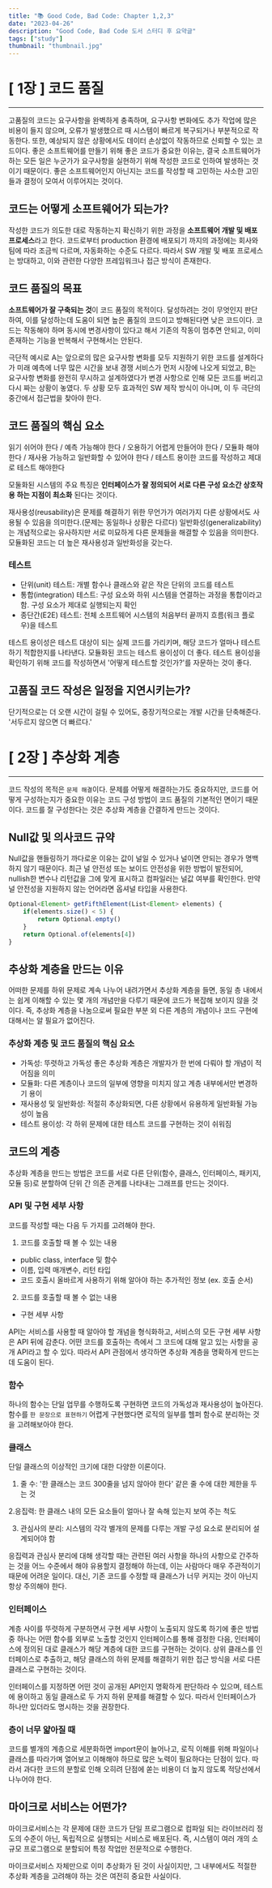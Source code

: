 ```yaml
---
title: "📚 Good Code, Bad Code: Chapter 1,2,3"
date: "2023-04-26"
description: "Good Code, Bad Code 도서 스터디 후 요약글"
tags: ["study"]
thumbnail: "thumbnail.jpg"
---
```


# [ 1장 ] 코드 품질

---

고품질의 코드는 요구사항을 완벽하게 충족하며, 요구사항 변화에도 추가 작업에 많은 비용이 들지 않으며, 오류가 발생했으르 때 시스템이 빠르게 복구되거나 부분적으로 작동한다. 또한, 예상되지 않은 상황에서도 데이터 손상없이 작동하므로 신뢰할 수 있는 코드이다. 좋은 소프트웨어를 만들기 위해 좋은 코드가 중요한 이유는, 결국 소프트웨어가 하는 모든 일은 누군가가 요구사항을 실현하기 위해 작성한 코드로 인하여 발생하는 것이기 때문이다. 좋은 소프트웨어인지 아닌지는 코드를 작성할 때 고민하는 사소한 고민들과 결정이 모여서 이루어지는 것이다.

## 코드는 어떻게 소프트웨어가 되는가?

작성한 코드가 의도한 대로 작동하는지 확신하기 위한 과정을 **소프트웨어 개발 및 배포 프로세스**라고 한다.
코드로부터 production 환경에 배포되기 까지의 과정에는 회사와 팀에 따라 조금씩 다르며, 자동화하는 수준도 다르다. 따라서 SW 개발 및 배포 프로세스는 방대하고, 이와 관련한 다양한 프레임워크나 접근 방식이 존재한다.

## 코드 품질의 목표

**소프트웨어가 잘 구축되는 것**이 코드 품질의 목적이다.
달성하려는 것이 무엇인지 판단하여, 이를 달성하는데 도움이 되면 높은 품질의 코드이고 방해된다면 낮은 코드이다.
코드는 작동해야 하며 동시에 변경사항이 있다고 해서 기존의 작동이 멈추면 안되고, 이미 존재하는 기능을 반복해서 구현해서는 안된다.

극단적 예시로 A는 앞으로의 많은 요구사항 변화를 모두 지원하기 위한 코드를 설계하다가 미래 예측에 너무 많은 시간을 보내 경쟁 서비스가 먼저 시장에 나오게 되었고, B는 요구사항 변화를 완전히 무시하고 설계하였다가 변경 사항으로 인해 모든 코드를 버리고 다시 짜는 상황이 놓였다.
두 상황 모두 효과적인 SW 제작 방식이 아니며, 이 두 극단의 중간에서 접근법을 찾아야 한다.

## 코드 품질의 핵심 요소

읽기 쉬어야 한다 / 예측 가능해야 한다 / 오용하기 어렵게 만들어야 한다 / 모듈화 해야한다 / 재사용 가능하고 일반화할 수 있어야 한다 / 테스트 용이한 코드를 작성하고 제대로 테스트 해야한다

모둘화된 시스템의 주요 특징은 **인터페이스가 잘 정의되어 서로 다른 구성 요소간 상호작용 하는 지점이 최소화** 된다는 것이다.

재사용성(reusability)은 문제를 해결하기 위한 무언가가 여러가지 다른 상황에서도 사용될 수 있음을 의미한다.(문제는 동일하나 상황은 다르다) 일반화성(generalizability)는 개념적으로는 유사하지만 서로 미묘하게 다른 문제들을 해결할 수 있음을 의미한다. 모듈화된 코드는 더 높은 재사용성과 일반화성을 갖는다.

### 테스트

- 단위(unit) 테스트: 개별 함수나 클래스와 같은 작은 단위의 코드를 테스트
- 통합(integration) 테스트: 구성 요소와 하위 시스템을 연결하는 과정을 통합이라고 함. 구성 요소가 제대로 실행되는지 확인
- 종단간(E2E) 테스트: 전체 소프트웨어 시스템의 처음부터 끝까지 흐름(워크 플로우)을 테스트

테스트 용이성은 테스트 대상이 되는 실제 코드를 가리키며, 해당 코드가 얼마나 테스트하기 적합한지를 나타낸다. 모듈화된 코드는 테스트 용이성이 더 좋다. 테스트 용이성을 확인하기 위해 코드를 작성하면서 '어떻게 테스트할 것인가?'를 자문하는 것이 좋다.

## 고품질 코드 작성은 일정을 지연시키는가?

단기적으로는 더 오랜 시간이 걸릴 수 있어도, 중장기적으로는 개발 시간을 단축해준다. '서두르지 않으면 더 빠르다.'

# [ 2장 ] 추상화 계층

---

코드 작성의 목적은 `문제 해결`이다. 문제를 어떻게 해결하는가도 중요하지만, 코드를 어떻게 구성하는지가 중요한 이유는 코드 구성 방법이 코드 품질의 기본적인 면이기 때문이다. 코드를 잘 구성한다는 것은 추상화 계층을 간결하게 만드는 것이다.

## Null값 및 의사코드 규약

Null값을 핸들링하기 까다로운 이유는 값이 널일 수 있거나 널이면 안되는 경우가 명백하지 않기 때문이다. 최근 널 안전성 또는 보이드 안전성을 위한 방법이 발전되어, nullish한 변수나 리턴값을 그에 맞게 표시하고 컴파일러는 널값 여부를 확인한다. 만약 널 안전성을 지원하지 않는 언어라면 옵셔널 타입을 사용한다.

```js
Optional<Element> getFifthElement(List<Element> elements) {
    if(elements.size() < 5) {
        return Optional.empty()
    }
    return Optional.of(elements[4])
}
```

## 추상화 계층을 만드는 이유

어떠한 문제를 하위 문제로 계속 나누어 내려가면서 추상화 계층을 들면, 동일 층 내에서는 쉽게 이해할 수 있는 몇 개의 개념만을 다루기 때문에 코드가 복잡해 보이지 않을 것이다. 즉, 추상화 계층을 나눔으로써 필요한 부분 외 다른 계층의 개념이나 코드 구현에 대해서는 알 필요가 없어진다.

### 추상화 계층 및 코드 품질의 핵심 요소

- 가독성: 뚜렷하고 가독성 좋은 추상화 계층은 개발자가 한 번에 다뤄야 할 개념이 적어짐을 의미
- 모듈화: 다른 계층이나 코드의 일부에 영향을 미치지 않고 계층 내부에서만 변경하기 용이
- 재사용성 및 일반화성: 적절히 추상화되면, 다른 상황에서 유용하게 일반화될 가능성이 높음
- 테스트 용이성: 각 하위 문제에 대한 테스트 코드를 구현하는 것이 쉬워짐

## 코드의 계층

추상화 계층을 만드는 방법은 코드를 서로 다른 단위(함수, 클래스, 인터페이스, 패키지, 모듈 등)로 분할하여 단위 간 의존 관계를 나타내는 그래프를 만드는 것이다.

### API 및 구현 세부 사항

코드를 작성할 때는 다음 두 가지를 고려해야 한다.

1. 코드를 호출할 때 볼 수 있는 내용

- public class, interface 및 함수
- 이름, 입력 매개변수, 리턴 타입
- 코드 호출시 올바르게 사용하기 위해 알아야 하는 추가적인 정보 (ex. 호출 순서)

2. 코드를 호출할 때 볼 수 없는 내용

- 구현 세부 사항

API는 서비스를 사용할 때 알아야 할 개념을 형식화하고, 서비스의 모든 구현 세부 사항은 API 뒤에 감춘다. 어떤 코드를 호출하는 측에서 그 코드에 대해 알고 있는 사항을 공개 API라고 할 수 있다. 따라서 API 관점에서 생각하면 추상화 계층을 명확하게 만드는데 도움이 된다.

### 함수

하나의 함수는 단일 업무를 수행하도록 구현하면 코드의 가독성과 재사용성이 높아진다. 함수를 `한 문장으로 표현하기` 어렵게 구현했다면 로직의 일부를 헬퍼 함수로 분리하는 것을 고려해보아야 한다.

### 클래스

단일 클래스의 이상적인 크기에 대한 다양한 이론이다.

1. 줄 수: '한 클래스는 코드 300줄을 넘지 않아야 한다' 같은 줄 수에 대한 제한을 두는 것

2.응집력: 한 클래스 내의 모든 요소들이 얼마나 잘 속해 있는지 보여 주는 척도

3. 관심사의 분리: 시스템의 각각 별개의 문제를 다루는 개발 구성 요소로 분리되어 설계되어야 함

응집력과 관심사 분리에 대해 생각할 때는 관련된 여러 사항을 하나의 사항으로 간주하는 것을 어느 수준에서 해야 유용할지 결정해야 하는데, 이는 사람마다 매우 주관적이기 때문에 어려운 일이다. 대신, 기존 코드를 수정할 때 클래스가 너무 커지는 것이 아닌지 항상 주의해야 한다.

### 인터페이스

계층 사이를 뚜렷하게 구분하면서 구현 세부 사항이 노출되지 않도록 하기에 좋은 방법 중 하나는 어떤 함수를 외부로 노출할 것인지 인터페이스를 통해 결정한 다음, 인터페이스에 정의된 대로 클래스가 해당 계층에 대한 코드를 구현하는 것이다.
상위 클래스를 인터페이스로 추출하고, 해당 클래스의 하위 문제를 해결하기 위한 접근 방식을 서로 다른 클래스로 구현하는 것이다.

인터페이스를 지정하면 어떤 것이 공개된 API인지 명확하게 판단하라 수 있으며, 테스트에 용이하고 동일 클래스로 두 가지 하위 문제를 해결할 수 있다. 따라서 인터페이스가 하나만 있더라도 명시하는 것을 권장한다.

### 층이 너무 얇아질 때

코드를 별개의 계층으로 세분화하면 import문이 늘어나고, 로직 이해를 위해 파일이나 클래스를 따라가며 열어보고 이해해야 하므로 많은 노력이 필요하다는 단점이 있다. 따라서 과다한 코드의 분할로 인해 오히려 단점에 쏟는 비용이 더 높지 않도록 적당선에서 나누어야 한다.

## 마이크로 서비스는 어떤가?

마이크로서비스는 각 문제에 대한 코드가 단일 프로그램으로 컴파일 되는 라이브러리 정도의 수준이 아닌, 독립적으로 실행되는 서비스로 배포된다. 즉, 시스템이 여러 개의 소규모 프로그램으로 분할되어 특정 작업만 전문적으로 수행한다.

마이크로서비스 자체만으로 이미 추상화가 된 것이 사실이지만, 그 내부에서도 적절한 추상화 계층을 고려해야 하는 것은 여전히 중요한 사실이다.
